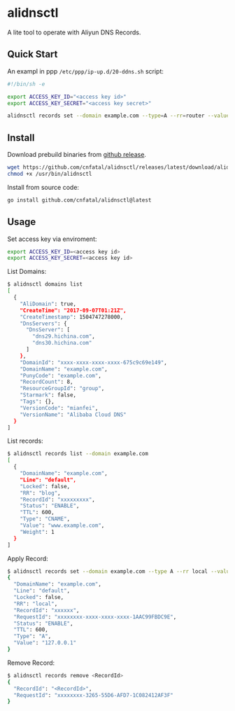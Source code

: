 # alidnsctl

A lite tool to operate with Aliyun DNS Records.

## Quick Start

An exampl in ppp `/etc/ppp/ip-up.d/20-ddns.sh` script:

```sh
#!/bin/sh -e

export ACCESS_KEY_ID="<access key id>"
export ACCESS_KEY_SECRET="<access key secret>"

alidnsctl records set --domain example.com --type=A --rr=router --value=${IPLOCAL}
```

## Install

Download prebuild binaries from [github release](https://github.com/cnfatal/alidnsctl/releases/latest).

```sh
wget https://github.com/cnfatal/alidnsctl/releases/latest/download/alidnsctl-linux-amd64 -O /usr/bin/alidnsctl
chmod +x /usr/bin/alidnsctl
```

Install from source code:

```sh
go install github.com/cnfatal/alidnsctl@latest
```

## Usage

Set access key via enviroment:

```sh
export ACCESS_KEY_ID=<access key id>
export ACCESS_KEY_SECRET=<access key id>
```

List Domains:

```sh
$ alidnsctl domains list
[
  {
    "AliDomain": true,
    "CreateTime": "2017-09-07T01:21Z",
    "CreateTimestamp": 1504747278000,
    "DnsServers": {
      "DnsServer": [
        "dns29.hichina.com",
        "dns30.hichina.com"
      ]
    },
    "DomainId": "xxxx-xxxx-xxxx-xxxx-675c9c69e149",
    "DomainName": "example.com",
    "PunyCode": "example.com",
    "RecordCount": 8,
    "ResourceGroupId": "group",
    "Starmark": false,
    "Tags": {},
    "VersionCode": "mianfei",
    "VersionName": "Alibaba Cloud DNS"
  }
]
```

List records:

```sh
$ alidnsctl records list --domain example.com
[
  {
    "DomainName": "example.com",
    "Line": "default",
    "Locked": false,
    "RR": "blog",
    "RecordId": "xxxxxxxxx",
    "Status": "ENABLE",
    "TTL": 600,
    "Type": "CNAME",
    "Value": "www.example.com",
    "Weight": 1
  }
]
```

Apply Record:

```sh
$ alidnsctl records set --domain example.com --type A --rr local --value 127.0.0.1
{
  "DomainName": "example.com",
  "Line": "default",
  "Locked": false,
  "RR": "local",
  "RecordId": "xxxxxx",
  "RequestId": "xxxxxxxx-xxxx-xxxx-xxxx-1AAC99FBDC9E",
  "Status": "ENABLE",
  "TTL": 600,
  "Type": "A",
  "Value": "127.0.0.1"
}
```

Remove Record:

```sh
$ alidnsctl records remove <RecordId>
{
  "RecordId": "<RecordId>",
  "RequestId": "xxxxxxxx-3265-55D6-AFD7-1C082412AF3F"
}
```
